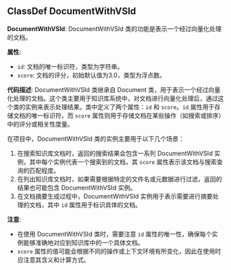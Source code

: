 ## ClassDef DocumentWithVSId
**DocumentWithVSId**: DocumentWithVSId 类的功能是表示一个经过向量化处理的文档。

**属性**:
- `id`: 文档的唯一标识符，类型为字符串。
- `score`: 文档的评分，初始默认值为3.0，类型为浮点数。

**代码描述**:
DocumentWithVSId 类继承自 Document 类，用于表示一个经过向量化处理的文档。这个类主要用于知识库系统中，对文档进行向量化处理后，通过这个类的实例来表示处理结果。类中定义了两个属性：`id` 和 `score`。`id` 属性用于存储文档的唯一标识符，而 `score` 属性则用于存储文档在某些操作（如搜索或排序）中的评分或相关性度量。

在项目中，DocumentWithVSId 类的实例主要用于以下几个场景：
1. 在搜索知识库文档时，返回的搜索结果会包含一系列 DocumentWithVSId 实例，其中每个实例代表一个搜索到的文档，其 `score` 属性表示该文档与搜索查询的匹配程度。
2. 在列出知识库文档时，如果需要根据特定的文件名或元数据进行过滤，返回的结果也可能包含 DocumentWithVSId 实例。
3. 在文档摘要生成过程中，DocumentWithVSId 实例用于表示需要进行摘要处理的文档，其中 `id` 属性用于标识具体的文档。

**注意**:
- 在使用 DocumentWithVSId 类时，需要注意 `id` 属性的唯一性，确保每个实例能够准确地对应到知识库中的一个具体文档。
- `score` 属性的值可能会根据不同的操作或上下文环境有所变化，因此在使用时应注意其含义和计算方式。

